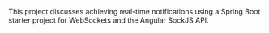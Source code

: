  This project discusses achieving real-time notifications using a Spring Boot starter project for WebSockets and the Angular SockJS API.
